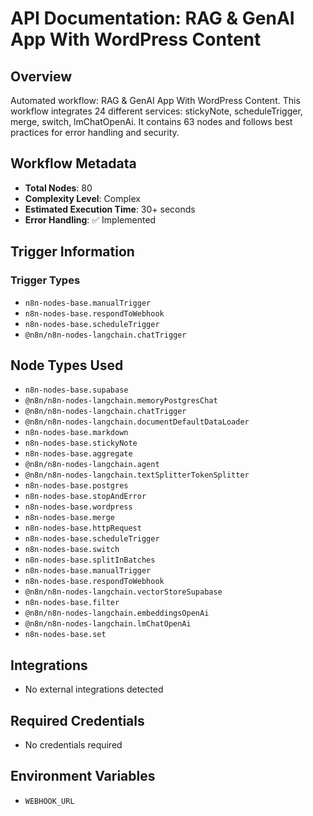 # API Documentation: RAG & GenAI App With WordPress Content

## Overview
Automated workflow: RAG & GenAI App With WordPress Content. This workflow integrates 24 different services: stickyNote, scheduleTrigger, merge, switch, lmChatOpenAi. It contains 63 nodes and follows best practices for error handling and security.

## Workflow Metadata
- **Total Nodes**: 80
- **Complexity Level**: Complex
- **Estimated Execution Time**: 30+ seconds
- **Error Handling**: ✅ Implemented

## Trigger Information
### Trigger Types
- `n8n-nodes-base.manualTrigger`
- `n8n-nodes-base.respondToWebhook`
- `n8n-nodes-base.scheduleTrigger`
- `@n8n/n8n-nodes-langchain.chatTrigger`

## Node Types Used
- `n8n-nodes-base.supabase`
- `@n8n/n8n-nodes-langchain.memoryPostgresChat`
- `@n8n/n8n-nodes-langchain.chatTrigger`
- `@n8n/n8n-nodes-langchain.documentDefaultDataLoader`
- `n8n-nodes-base.markdown`
- `n8n-nodes-base.stickyNote`
- `n8n-nodes-base.aggregate`
- `@n8n/n8n-nodes-langchain.agent`
- `@n8n/n8n-nodes-langchain.textSplitterTokenSplitter`
- `n8n-nodes-base.postgres`
- `n8n-nodes-base.stopAndError`
- `n8n-nodes-base.wordpress`
- `n8n-nodes-base.merge`
- `n8n-nodes-base.httpRequest`
- `n8n-nodes-base.scheduleTrigger`
- `n8n-nodes-base.switch`
- `n8n-nodes-base.splitInBatches`
- `n8n-nodes-base.manualTrigger`
- `n8n-nodes-base.respondToWebhook`
- `@n8n/n8n-nodes-langchain.vectorStoreSupabase`
- `n8n-nodes-base.filter`
- `@n8n/n8n-nodes-langchain.embeddingsOpenAi`
- `@n8n/n8n-nodes-langchain.lmChatOpenAi`
- `n8n-nodes-base.set`

## Integrations
- No external integrations detected

## Required Credentials
- No credentials required

## Environment Variables
- `WEBHOOK_URL`
